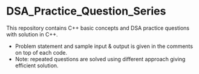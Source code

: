 # DSA_Practice_Question_Series
This repository contains C++ basic concepts and DSA practice questions with solution in C++.
- Problem statement and sample input & output is given in the comments on top of each code.
- Note: repeated questions are solved using different approach giving efficient solution.
